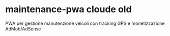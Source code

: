 # maintenance-pwa cloude old
PWA per gestione manutenzione veicoli con tracking GPS e monetizzazione AdMob/AdSense
